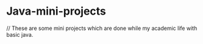 # Java-mini-projects
// These are some mini projects which are done while my academic life with basic java.
